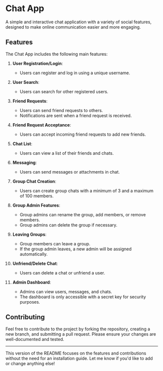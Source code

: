 # Chat App

A simple and interactive chat application with a variety of social features, designed to make online communication easier and more engaging.


## Features

The Chat App includes the following main features:

1. **User Registration/Login**: 
   - Users can register and log in using a unique username.

2. **User Search**: 
   - Users can search for other registered users.

3. **Friend Requests**:
   - Users can send friend requests to others.
   - Notifications are sent when a friend request is received.

4. **Friend Request Acceptance**:
   - Users can accept incoming friend requests to add new friends.

5. **Chat List**:
   - Users can view a list of their friends and chats.

6. **Messaging**:
   - Users can send messages or attachments in chat.

7. **Group Chat Creation**:
   - Users can create group chats with a minimum of 3 and a maximum of 100 members.

8. **Group Admin Features**:
   - Group admins can rename the group, add members, or remove members.
   - Group admins can delete the group if necessary.

9. **Leaving Groups**:
   - Group members can leave a group.
   - If the group admin leaves, a new admin will be assigned automatically.

10. **Unfriend/Delete Chat**:
    - Users can delete a chat or unfriend a user.

11. **Admin Dashboard**:
    - Admins can view users, messages, and chats.
    - The dashboard is only accessible with a secret key for security purposes.

## Contributing

Feel free to contribute to the project by forking the repository, creating a new branch, and submitting a pull request. Please ensure your changes are well-documented and tested.

---

This version of the README focuses on the features and contributions without the need for an installation guide. Let me know if you'd like to add or change anything else!
